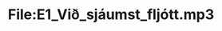---
title: File:E1_Við_sjáumst_fljótt.mp3
recording of: Við sjáumst fljótt.
reading speed: slow
speaker: E
license: CC0
---